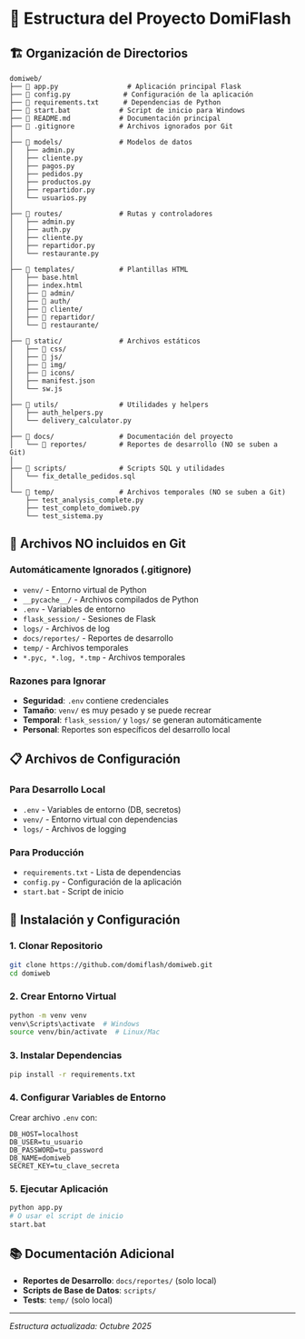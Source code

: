 # 📁 Estructura del Proyecto DomiFlash

## 🏗️ Organización de Directorios

```
domiweb/
├── 📂 app.py                 # Aplicación principal Flask
├── 📂 config.py             # Configuración de la aplicación
├── 📂 requirements.txt      # Dependencias de Python
├── 📂 start.bat            # Script de inicio para Windows
├── 📂 README.md            # Documentación principal
├── 📂 .gitignore           # Archivos ignorados por Git
│
├── 📁 models/              # Modelos de datos
│   ├── admin.py
│   ├── cliente.py
│   ├── pagos.py
│   ├── pedidos.py
│   ├── productos.py
│   ├── repartidor.py
│   └── usuarios.py
│
├── 📁 routes/              # Rutas y controladores
│   ├── admin.py
│   ├── auth.py
│   ├── cliente.py
│   ├── repartidor.py
│   └── restaurante.py
│
├── 📁 templates/           # Plantillas HTML
│   ├── base.html
│   ├── index.html
│   ├── 📁 admin/
│   ├── 📁 auth/
│   ├── 📁 cliente/
│   ├── 📁 repartidor/
│   └── 📁 restaurante/
│
├── 📁 static/              # Archivos estáticos
│   ├── 📁 css/
│   ├── 📁 js/
│   ├── 📁 img/
│   ├── 📁 icons/
│   ├── manifest.json
│   └── sw.js
│
├── 📁 utils/               # Utilidades y helpers
│   ├── auth_helpers.py
│   └── delivery_calculator.py
│
├── 📁 docs/                # Documentación del proyecto
│   └── 📁 reportes/        # Reportes de desarrollo (NO se suben a Git)
│
├── 📁 scripts/             # Scripts SQL y utilidades
│   └── fix_detalle_pedidos.sql
│
└── 📁 temp/                # Archivos temporales (NO se suben a Git)
    ├── test_analysis_complete.py
    ├── test_completo_domiweb.py
    └── test_sistema.py
```

## 🚫 Archivos NO incluidos en Git

### Automáticamente Ignorados (.gitignore)
- `venv/` - Entorno virtual de Python
- `__pycache__/` - Archivos compilados de Python
- `.env` - Variables de entorno
- `flask_session/` - Sesiones de Flask
- `logs/` - Archivos de log
- `docs/reportes/` - Reportes de desarrollo
- `temp/` - Archivos temporales
- `*.pyc, *.log, *.tmp` - Archivos temporales

### Razones para Ignorar
- **Seguridad**: `.env` contiene credenciales
- **Tamaño**: `venv/` es muy pesado y se puede recrear
- **Temporal**: `flask_session/` y `logs/` se generan automáticamente
- **Personal**: Reportes son específicos del desarrollo local

## 📋 Archivos de Configuración

### Para Desarrollo Local
- `.env` - Variables de entorno (DB, secretos)
- `venv/` - Entorno virtual con dependencias
- `logs/` - Archivos de logging

### Para Producción
- `requirements.txt` - Lista de dependencias
- `config.py` - Configuración de la aplicación
- `start.bat` - Script de inicio

## 🔧 Instalación y Configuración

### 1. Clonar Repositorio
```bash
git clone https://github.com/domiflash/domiweb.git
cd domiweb
```

### 2. Crear Entorno Virtual
```bash
python -m venv venv
venv\Scripts\activate  # Windows
source venv/bin/activate  # Linux/Mac
```

### 3. Instalar Dependencias
```bash
pip install -r requirements.txt
```

### 4. Configurar Variables de Entorno
Crear archivo `.env` con:
```
DB_HOST=localhost
DB_USER=tu_usuario
DB_PASSWORD=tu_password
DB_NAME=domiweb
SECRET_KEY=tu_clave_secreta
```

### 5. Ejecutar Aplicación
```bash
python app.py
# O usar el script de inicio
start.bat
```

## 📚 Documentación Adicional

- **Reportes de Desarrollo**: `docs/reportes/` (solo local)
- **Scripts de Base de Datos**: `scripts/`
- **Tests**: `temp/` (solo local)

---

*Estructura actualizada: Octubre 2025*
